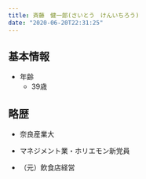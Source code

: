 ```yaml
---
title: 斉藤　健一郎(さいとう　けんいちろう)
date: "2020-06-20T22:31:25"
---
```


## 基本情報
* 年齢
  * 39歳

## 略歴

* 奈良産業大

* マネジメント業・ホリエモン新党員

* （元）飲食店経営

